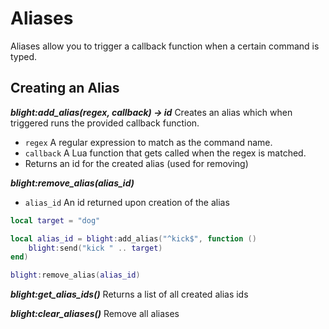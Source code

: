 # Aliases

Aliases allow you to trigger a callback function when a certain command is typed.

## Creating an Alias

***blight:add_alias(regex, callback) -> id***
Creates an alias which when triggered runs the provided callback function.

- `regex`    A regular expression to match as the command name.
- `callback` A Lua function that gets called when the regex is matched.
- Returns an id for the created alias (used for removing)

***blight:remove_alias(alias_id)***

- `alias_id` An id returned upon creation of the alias

```lua
local target = "dog"

local alias_id = blight:add_alias("^kick$", function ()
    blight:send("kick " .. target)
end)

blight:remove_alias(alias_id)
```

***blight:get_alias_ids()***
Returns a list of all created alias ids

***blight:clear_aliases()***
Remove all aliases
